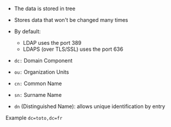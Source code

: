 * The data is stored in tree
* Stores data that won't be changed many times 

* By default:
    * LDAP uses the port 389
    * LDAPS (over TLS/SSL) uses the port 636

* ```dc:``` Domain Component
* ```ou:``` Organization Units
* ```cn:``` Common Name
* ```sn:``` Surname Name

* ```dn``` (Distinguished Name): allows unique identification by entry 

Example
```dc=toto,dc=fr```